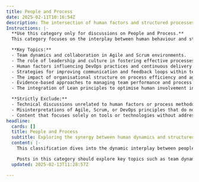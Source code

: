 ```yaml
---
title: People and Process
date: 2025-02-11T10:16:54Z
description: The intersection of human factors and structured processes in technology and product development.
Instructions: |-
  **Use this category only for discussions on People and Process.**  
  This category focuses on the interplay between human behaviour and structured methodologies in technology and product development. It encompasses how teams collaborate, communicate, and adapt processes to enhance productivity and innovation.

  **Key Topics:**
  - Team dynamics and collaboration in Agile and Scrum environments.
  - The role of leadership and culture in fostering effective processes.
  - Human factors influencing DevOps practices and continuous delivery.
  - Strategies for improving communication and feedback loops within teams.
  - The impact of organisational structure on process efficiency and agility.
  - Evidence-based approaches to managing team performance and process improvement.
  - The integration of Lean principles to optimise human involvement in processes.

  **Strictly Exclude:**
  - Technical discussions unrelated to human factors or process methodologies.
  - Misinterpretations of Agile, Scrum, or DevOps principles that do not consider the human element.
  - Content that focuses solely on tools or technologies without addressing the people involved.
headline:
  cards: []
  title: People and Process
  subtitle: Exploring the synergy between human dynamics and structured methodologies in technology and product development.
  content: |-
    This classification dives into the dynamic interplay between people and processes within technology and product development. It highlights how human behaviours, motivations, and interactions shape the effectiveness of structured methodologies like Agile, Scrum, Kanban, and Lean. By understanding these relationships, teams can enhance collaboration, adaptability, and overall performance.

    Posts in this category should explore key topics such as team dynamics, communication strategies, the role of leadership, and the impact of culture on process implementation. Additionally, insights from DevOps practices, Evidence-Based Management, and Complexity Theory can provide valuable perspectives on navigating challenges and optimising workflows in a rapidly changing environment.
  updated: 2025-02-13T11:28:57Z

---
```


